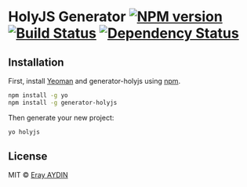 HolyJS Generator [![NPM version][npm-image]][npm-url] [![Build Status][travis-image]][travis-url] [![Dependency Status][depstat-image]][depstat-url]
=================================

## Installation

First, install [Yeoman](http://yeoman.io) and generator-holyjs using [npm](https://www.npmjs.com/).

```bash
npm install -g yo
npm install -g generator-holyjs
```

Then generate your new project:

```bash
yo holyjs
```

## License

MIT © [Eray AYDIN](http://erayaydin.org)

[npm-url]: https://npmjs.org/package/holyjs
[npm-image]: https://badge.fury.io/js/holyjs.svg

[travis-url]: http://travis-ci.org/holyjs/holyjs
[travis-image]: https://secure.travis-ci.org/holyjs/holyjs.svg?branch=master

[depstat-url]: https://david-dm.org/holyjs/holyjs
[depstat-image]: https://david-dm.org/holyjs/holyjs.svg
